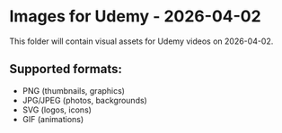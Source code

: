 # Images for Udemy - 2026-04-02

This folder will contain visual assets for Udemy videos on 2026-04-02.

## Supported formats:
- PNG (thumbnails, graphics)
- JPG/JPEG (photos, backgrounds)
- SVG (logos, icons)
- GIF (animations)
